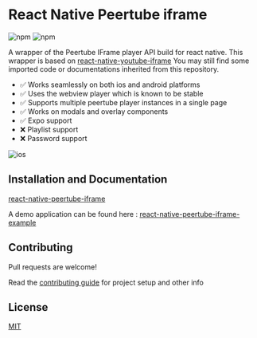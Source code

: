 # React Native Peertube iframe

![npm](https://img.shields.io/npm/v/react-native-peertube-iframe?style=for-the-badge) ![npm](https://img.shields.io/npm/dm/react-native-peertube-iframe?style=for-the-badge)

A wrapper of the Peertube IFrame player API build for react native.
This wrapper is based on [react-native-youtube-iframe](https://github.com/LonelyCpp/react-native-youtube-iframe)
You may still find some imported code or documentations inherited from this repository.

- ✅ Works seamlessly on both ios and android platforms
- ✅ Uses the webview player which is known to be stable
- ✅ Supports multiple peertube player instances in a single page
- ✅ Works on modals and overlay components
- ✅ Expo support
- ❌ Playlist support
- ❌ Password support

![ios](./website/static/img/demo.gif?raw=true 'ios')

## Installation and Documentation

[react-native-peertube-iframe](https://freeboub.github.io/react-native-peertube-iframe/)

A demo application can be found here : [react-native-peertube-iframe-example](https://github.com/freeboub/react-native-peertube-iframe-example)

## Contributing

Pull requests are welcome!

Read the [contributing guide](./CONTRIBUTING.md) for project setup and other info

## License

[MIT](https://choosealicense.com/licenses/mit/)

